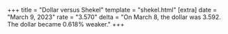 +++
title = "Dollar versus Shekel"
template = "shekel.html"
[extra]
date = "March  9, 2023"
rate = "3.570"
delta = "On March  8, the dollar was 3.592. The dollar became 0.618% weaker."
+++
